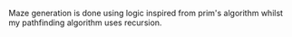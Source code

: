 Maze generation is done using logic inspired from prim's algorithm whilst my pathfinding algorithm uses recursion.

